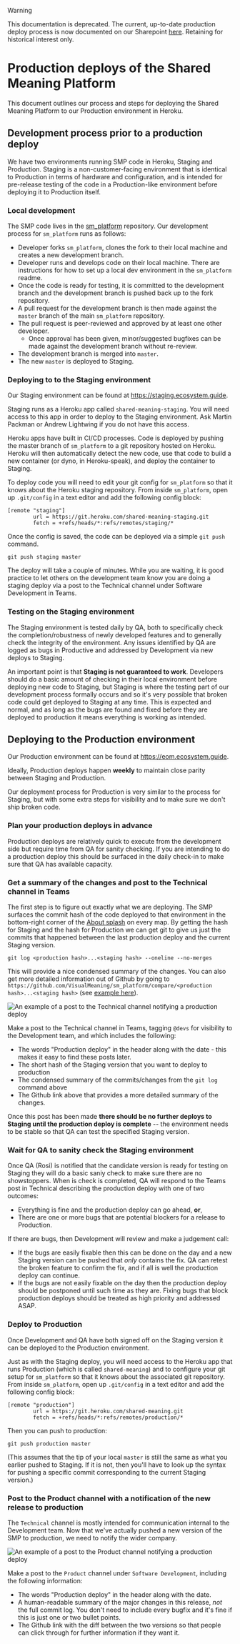 > [!WARNING]
> This documentation is deprecated. The current, up-to-date production deploy process is now documented on our Sharepoint [here](https://visualmeaning.sharepoint.com/:u:/r/sites/MethodologyandToolsReference/SitePages/Production-deploy.aspx?csf=1&web=1&share=EVenxIA5Z9hGsnX3friSAv8BcpNrOa9zIQTPYojUZwbEfA&e=pbsxa1). Retaining for historical interest only.

# Production deploys of the Shared Meaning Platform

This document outlines our process and steps for deploying the Shared Meaning Platform to our Production environment in Heroku.

## Development process prior to a production deploy

We have two environments running SMP code in Heroku, Staging and Production. Staging is a non-customer-facing environment that is identical to Production in terms of hardware and configuration, and is intended for pre-release testing of the code in a Production-like environment before deploying it to Production itself.

### Local development

The SMP code lives in the [sm_platform](https://github.com/VisualMeaning/sm_platform) repository. Our development process for `sm_platform` runs as follows:

- Developer forks `sm_platform`, clones the fork to their local machine and creates a new development branch.
- Developer runs and develops code on their local machine. There are instructions for how to set up a local dev environment in the `sm_platform` readme.
- Once the code is ready for testing, it is committed to the development branch and the development branch is pushed back up to the fork repository.
- A pull request for the development branch is then made against the `master` branch of the main `sm_platform` repository.
- The pull request is peer-reviewed and approved by at least one other developer. 
    - Once approval has been given, minor/suggested bugfixes can be made against the development branch without re-review. 
- The development branch is merged into `master`.
- The new `master` is deployed to Staging.

### Deploying to to the Staging environment

Our Staging environment can be found at https://staging.ecosystem.guide.

Staging runs as a Heroku app called `shared-meaning-staging`. You will need access to this app in order to deploy to the Staging environment. Ask Martin Packman or Andrew Lightwing if you do not have this access.

Heroku apps have built in CI/CD processes. Code is deployed by pushing the master branch of `sm_platform` to a git repository hosted on Heroku. Heroku will then automatically detect the new code, use that code to build a new container (or dyno, in Heroku-speak), and deploy the container to Staging.

To deploy code you will need to edit your git config for `sm_platform` so that it knows about the Heroku staging repository. From inside `sm_platform`, open up `.git/config` in a text editor and add the following config block:

```
[remote "staging"]
        url = https://git.heroku.com/shared-meaning-staging.git
        fetch = +refs/heads/*:refs/remotes/staging/*
```

Once the config is saved, the code can be deployed via a simple `git push` command.

```
git push staging master
```

The deploy will take a couple of minutes. While you are waiting, it is good practice to let others on the development team know you are doing a staging deploy via a post to the Technical channel under Software Development in Teams.

### Testing on the Staging environment

The Staging environment is tested daily by QA, both to specifically check the completion/robustness of newly developed features and to generally check the integrity of the environment. Any issues identified by QA are logged as bugs in Productive and addressed by Development via new deploys to Staging.

An important point is that **Staging is not guaranteed to work**. Developers should do a basic amount of checking in their local environment before deploying new code to Staging, but Staging is where the testing part of our development process formally occurs and so it's very possible that broken code could get deployed to Staging at any time. This is expected and normal, and as long as the bugs are found and fixed before they are deployed to production it means everything is working as intended.

## Deploying to the Production environment

Our Production environment can be found at https://eom.ecosystem.guide.

Ideally, Production deploys happen **weekly** to maintain close parity between Staging and Production.

Our deployment process for Production is very similar to the process for Staging, but with some extra steps for visibility and to make sure we don't ship broken code.

### Plan your production deploys in advance

Production deploys are relatively quick to execute from the development side but require time from QA for sanity checking. If you are intending to do a production deploy this should be surfaced in the daily check-in to make sure that QA has available capacity.

### Get a summary of the changes and post to the Technical channel in Teams

The first step is to figure out exactly what we are deploying. The SMP surfaces the commit hash of the code deployed to that environment in the bottom-right corner of the [About splash](https://eom.ecosystem.guide/maps/bucks-strategy/introduction) on every map. By getting the hash for Staging and the hash for Production we can get git to give us just the commits that happened between the last production deploy and the current Staging version.

```
git log <production hash>...<staging hash> --oneline --no-merges
```

This will provide a nice condensed summary of the changes. You can also get more detailed information out of Github by going to `https://github.com/VisualMeaning/sm_platform/compare/<production hash>...<staging hash>` (see [example here](https://github.com/VisualMeaning/sm_platform/compare/7587cca7...1f13dc6)).

![An example of a post to the Technical channel notifying a production deploy](production_deploy_technical_post.png)

Make a post to the Technical channel in Teams, tagging `@devs` for visibility to the Development team, and which includes the following:

- The words "Production deploy" in the header along with the date - this makes it easy to find these posts later.
- The short hash of the Staging version that you want to deploy to production
- The condensed summary of the commits/changes from the `git log` command above
- The Github link above that provides a more detailed summary of the changes.

Once this post has been made **there should be no further deploys to Staging until the production deploy is complete** -- the environment needs to be stable so that QA can test the specified Staging version.

### Wait for QA to sanity check the Staging environment

Once QA (Rosi) is notified that the candidate version is ready for testing on Staging they will do a basic saniy check to make sure there are no showstoppers. When is check is completed, QA will respond to the Teams post in Technical describing the production deploy with one of two outcomes:

- Everything is fine and the production deploy can go ahead, **or**,
- There are one or more bugs that are potential blockers for a release to Production.

If there are bugs, then Development will review and make a judgement call:

- If the bugs are easily fixable then this can be done on the day and a new Staging version can be pushed that *only* contains the fix. QA can retest the broken feature to confirm the fix, and if all is well the production deploy can continue.
- If the bugs are not easily fixable on the day then the production deploy should be postponed until such time as they are. Fixing bugs that block production deploys should be treated as high priority and addressed ASAP.

### Deploy to Production

Once Development and QA have both signed off on the Staging version it can be deployed to the Production environment. 

Just as with the Staging deploy, you will need access to the Heroku app that runs Production (which is called `shared-meaning`) and to configure your git setup for `sm_platform` so that it knows about the associated git repository. From inside `sm_platform`, open up `.git/config` in a text editor and add the following config block:

```
[remote "production"]
        url = https://git.heroku.com/shared-meaning.git
        fetch = +refs/heads/*:refs/remotes/production/*
```

Then you can push to production:

```
git push production master
```

(This assumes that the tip of your local `master` is still the same as what you earlier pushed to Staging. If it is not, then you'll have to look up the syntax for pushing a specific commit corresponding to the current Staging version.)

### Post to the Product channel with a notification of the new release to production

The `Technical` channel is mostly intended for communication internal to the Development team. Now that we've actually pushed a new version of the SMP to production, we need to notify the wider company.

![An example of a post to the Product channel notifying a production deploy](production_deploy_product_post.png)

Make a post to the `Product` channel under `Software Development`, including the following information:

- The words "Production deploy" in the header along with the date.
- A human-readable summary of the major changes in this release, *not* the full commit log. You don't need to include every bugfix and it's fine if this is just one or two bullet points.
- The Github link with the diff between the two versions so that people can click through for further information if they want it.

